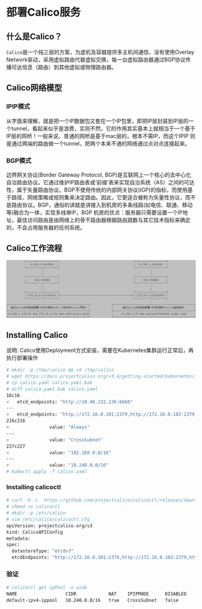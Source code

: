 # 部署Calico服务

## 什么是Calico？
`Calico`是一个纯三层的方案，为虚机及容器提供多主机间通信，没有使用Overlay Network驱动，采用虚拟路由代替虚拟交换，每一台虚拟路由器通过BGP协议传播可达信息（路由）到其他虚拟或物理路由器。

## Calico网络模型

### IPIP模式
从字面来理解，就是把一个IP数据包又套在一个IP包里，即把IP层封装到IP层的一个tunnel，看起来似乎是浪费，实则不然。它的作用其实基本上就相当于一个基于IP层的网桥！一般来说，普通的网桥是基于mac层的，根本不需IP，而这个IPIP 则是通过两端的路由做一个tunnel，把两个本来不通的网络通过点对点连接起来。

### BGP模式
边界网关协议(Border Gateway Protocol, BGP)是互联网上一个核心的去中心化自治路由协议。它通过维护IP路由表或‘前缀’表来实现自治系统（AS）之间的可达性，属于矢量路由协议。BGP不使用传统的内部网关协议(IGP)的指标，而使用基于路径、网络策略或规则集来决定路由。因此，它更适合被称为矢量性协议，而不是路由协议。BGP，通俗的讲就是讲接入到机房的多条线路(如电信、联通、移动等)融合为一体，实现多线单IP，BGP 机房的优点：服务器只需要设置一个IP地址，最佳访问路由是由网络上的骨干路由器根据路由跳数与其它技术指标来确定的，不会占用服务器的任何系统。

## Calico工作流程

![Calico](./images/calico.jpg)

## Installing Calico

说明: Calico使用Deployment方式安装，需要在Kubernetes集群运行正常后，再执行部署操作

``` bash
# mkdir -p /tmp/calico && cd /tmp/calico
# wget https://docs.projectcalico.org/v3.4/getting-started/kubernetes/installation/hosted/calico.yaml
# cp calico.yaml calico.yaml.bak
# diff calico.yaml.bak calico.yaml
16c16
<   etcd_endpoints: "http://10.96.232.136:6666"
---
>   etcd_endpoints: "http://172.16.0.101:2379,http://172.16.0.102:2379,http://172.16.0.103:2379"
216c216
<               value: "Always"
---
>               value: "CrossSubnet"
227c227
<               value: "192.168.0.0/16"
---
>               value: "10.240.0.0/16"
# kubectl apply -f calico.yaml
```

### Installing calicoctl

``` bash
# curl -O -L  https://github.com/projectcalico/calicoctl/releases/download/v3.4.0/calicoctl
# chmod +x calicoctl
# mkdir -p /etc/calico 
# vim /etc/calico/calicoctl.cfg
apiVersion: projectcalico.org/v3
kind: CalicoAPIConfig
metadata:
spec:
  datastoreType: "etcdv3"
  etcdEndpoints: "http://172.16.0.101:2379,http://172.16.0.102:2379,http://172.16.0.103:2379"
```

### 验证

``` bash
# calicoctl get ipPool -o wide
NAME                  CIDR            NAT    IPIPMODE      DISABLED   
default-ipv4-ippool   10.240.0.0/16   true   CrossSubnet   false
```